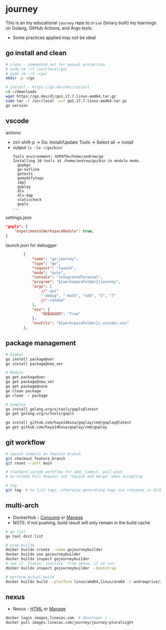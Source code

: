 # journey
This is an my educational `journey` repo to `drive` (binary built) my learnings on Golang, GitHub Actions, and Argo tools.
* Some practices applied may not be ideal


## go install and clean
```bash
# clean - commented out for manual protection
# sudo rm -rf /usr/local/go/
# sudo rm -rf ~/go/
mkdir -p ~/go

# install - https://go.dev/doc/install
cd ~/downloads
wget https://go.dev/dl/go1.17.7.linux-amd64.tar.gz
sudo tar -C /usr/local -xzf go1.17.7.linux-amd64.tar.gz
go version
```

## vscode
actions:
* ctrl-shift-p -> Go: Install/Update Tools -> Select all -> install
* output `ls -la ~/go/bin/`
  ```
  Tools environment: GOPATH=/home/andrew/go
  Installing 10 tools at /home/andrew/go/bin in module mode.
    gopkgs
    go-outline
    gotests
    gomodifytags
    impl
    goplay
    dlv
    dlv-dap
    staticcheck
    gopls
  ...
  ```

settings.json
```json
"gopls": {
    "experimentalWorkspaceModule": true,
}
```

launch.json for debugger
```json
        {
            "name": "go:journey",
            "type": "go",
            "request": "launch",
            "mode": "auto",
            "console": "integratedTerminal",
            "program": "${workspaceFolder}/journey",
            "args": [
                //"-api"
                "-debug", "-math", "add", "5", "7"
                //"-random"
            ],
            "env": {
                "DEBUGGER": "True"
            },
            "envFile": "${workspaceFolder}/.vscode/.env"
        },
```

## package management
```bash
# Global
go install package@ver
go install package@new_ver

# Module
go get package@ver
go get package@new_ver
go get package@none
go clean package
go clean -r package

# Samples
go install golang.org/x/tools/gopls@latest
go get golang.org/x/tools/gopls

go install github.com/haya14busa/goplay/cmd/goplay@latest
go get github.com/haya14busa/goplay/cmd/goplay
```

## git workflow
```bash
# squash commits on feature branch
git checkout feature_branch
git reset --soft main

# standard vscode workflow for add, commit, pull-push
# on GitHub Pull Request set "Squash and merge" when accepting

# tag
git tag  # to list tags, otherwise generating tags via releases in GitHub
```

## multi-arch
* DockerHub - [Consume](https://hub.docker.com/r/andrewprice/journey/tags) or [Manage](https://hub.docker.com/repository/docker/andrewprice/journey/tags)
* NOTE: if not pushing, build result will only remain in the build cache
```bash
# go list
go tool dist list

# prep buildx
docker buildx create --name gojourneybuilder
docker buildx use gojourneybuilder
docker buildx inspect gojourneybuilder
# see if `Status: inactive` from above, if so run:
docker buildx inspect gojourneybuilder --bootstrap

# perform actual build
docker buildx build --platform linux/amd64,linux/arm64 -t andrewprice/journey . --push

```


## nexus
* Nexus - [HTML](https://nexus.linecas.com/service/rest/repository/browse/docker/v2/journey/journey/) or [Manage](https://nexus.linecas.com/#browse/browse:docker)
```bash
docker login images.linecas.com  # developer / ...
docker pull images.linecas.com/journey/journey:pluralsight

```
